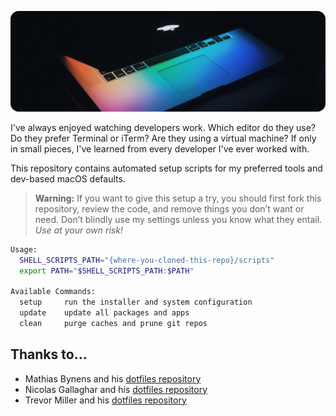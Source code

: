 <p align="center">
    <img src="https://raw.githubusercontent.com/austintoddj/dev-setup/master/.github/BANNER.jpg">
</p>

I've always enjoyed watching developers work. Which editor do they use? Do they prefer Terminal or iTerm? Are they using a virtual machine? If only in small pieces, I've learned from every developer I've ever worked with.

This repository contains automated setup scripts for my preferred tools and dev-based macOS defaults.

> **Warning:** If you want to give this setup a try, you should first fork this repository, review the code, and remove things you don’t want or need. Don’t blindly use my settings unless you know what they entail. *Use at your own risk!*

```sh
Usage:
  SHELL_SCRIPTS_PATH="{where-you-cloned-this-repo}/scripts"		
  export PATH="$SHELL_SCRIPTS_PATH:$PATH"
    
Available Commands:
  setup     run the installer and system configuration
  update    update all packages and apps
  clean     purge caches and prune git repos
```

## Thanks to...
- Mathias Bynens and his [dotfiles repository](https://github.com/mathiasbynens/dotfiles)
- Nicolas Gallaghar and his [dotfiles repository](https://github.com/necolas/dotfiles)
- Trevor Miller and his [dotfiles repository](https://github.com/trevordmiller/dotfiles)
